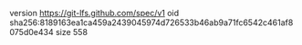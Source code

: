 version https://git-lfs.github.com/spec/v1
oid sha256:8189163ea1ca459a2439045974d726533b46ab9a71fc6542c461af8075d0e434
size 558
